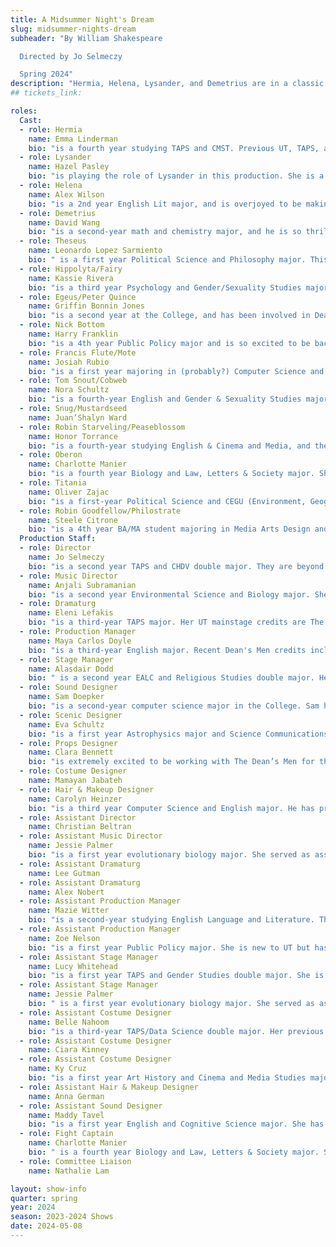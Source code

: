 ```yaml
---
title: A Midsummer Night's Dream
slug: midsummer-nights-dream
subheader: "By William Shakespeare

  Directed by Jo Selmeczy

  Spring 2024"
description: "Hermia, Helena, Lysander, and Demetrius are in a classic Shakespearean love triangle: Hermia's father, Egeus, won't let her marry Lysander, who she is in love with, and instead tells her to marry Demetrius, who Helena is in love with. To escape this restriction, Hermia and Lysander run away into the forest, pursued by Demetrius who is pursued by Helena, where their relationships are interfered with by a band of trouble-making fairies. Simultaneously, a band of industry workers called The Mechanicals are rehearsing a play in the forest when their leader, Bottom, gets his head transformed into a donkey by a fairy named Puck. Love potions and anti-love potions run amuck, amping up the chaos tenfold. Finally, all is set right by Puck, and the two couples (Lysander and Hermia, Helena and Demetrius) get married and they all watch The Mechanicals' play."
## tickets_link: 

roles:
  Cast:
  - role: Hermia
    name: Emma Linderman
    bio: "is a fourth year studying TAPS and CMST. Previous UT, TAPS, and regional credits include Amazons and Their Men (The Extra), Yivdak (Zahara), Scientific Method (Makayla), Marian or the True Tale Of Robin Hood (Alanna Dale), The Laramie Project, At Your Own Risk, Out Here (Josie), The Wolves (#00), and The Ballad of Oedipus, but this is her first Dean’s Men show! If she had to pick a drag name, it would be Ida March. Most importantly, well moused, lion."
  - role: Lysander
    name: Hazel Pasley
    bio: "is playing the role of Lysander in this production. She is a second year and is studying math among other things such as Spanish and Portuguese. She’s quite fond of music, conversation, and soccer (if you are interested in playing women’s club soccer here, let her know). This is her first theater production at UChicago, but she participated in theatrical performances in her town in North Carolina growing up."
  - role: Helena
    name: Alex Wilson
    bio: "is a 2nd year English Lit major, and is overjoyed to be making her Dean’s Men debut! Her previous UT credits include Muscle Memory (Kate) and Paper Wasters (Demon #2 (sorry Eva I forgot her name)) When not performing, Alex enjoys reading, painting, and forcing her fellow cast members into her TikToks. Her drag name is (idk guys I can’t think of a drag name im sorry) shout out to Harry for writing this for me!!"
  - role: Demetrius
    name: David Wang
    bio: "is a second-year math and chemistry major, and he is so thrilled to be part of the Dean's Men production of A Midsummer Night's Dream. This is his first show at UChicago; he has previously been in school productions of Guys and Dolls (ensemble), The Wizard of Oz (the cowardly lion), and Fiddler on the Roof (Tevye). He wishes everyone in the production the very best, and thanks them for giving him so much joy this quarter."
  - role: Theseus
    name: Leonardo Lopez Sarmiento
    bio: " is a first year Political Science and Philosophy major. This is his first ever theater production, both in and before UChicago, so he is beyond excited to join the rest of this wonderful company in the magical world of Midsummer. His drag name would be Mama Horchata."
  - role: Hippolyta/Fairy
    name: Kassie Rivera
    bio: "is a third year Psychology and Gender/Sexuality Studies major. They previously worked on Love’s Labour’s Lost (Katherine), Cassandra (Director), and The Ballad of Oedipus (Assistant Director). He’s especially excited to cosplay as cishet pregnant woman in this show and wants to thank everyone involved for the opportunity! Special thanks to Amanda Bubeka for her continued support of Kassie throughout all these years. Thank you Mandy! <3 (Drag Name: Alex Claremont-Diaz)."
  - role: Egeus/Peter Quince 
    name: Griffin Bonnin Jones
    bio: "is a second year at the College, and has been involved in Dean's Men since their first year, having acted in Romeo and Juliet, Twelfth Night, and, most recently, Richard III, in which they played Queen Anne. Their drag name would be Jill."
  - role: Nick Bottom 
    name: Harry Franklin
    bio: "is a 4th year Public Policy major and is so excited to be back with the Dean's Men, having previously performed as Don Armado in Love's Labour's Lost. His other UT credits include Trail to Oregon (McDoon) and Falsettos (Mendel). As a lifelong fan of Eeyore, Sylvester, and Donkey (from Shrek), Harry is thrilled and grateful to have the opportunity to embrace his inner donkey-ness in this production. His drag name is Nicolette Badonkeydonk."
  - role: Francis Flute/Mote
    name: Josiah Rubio
    bio: "is a first year majoring in (probably?) Computer Science and (maybe??) TAPS. They have been involved in a few other roles this year such as Hastings/Tyrell in Richard III (winter), and Trisha Paytas/unnamed Ozempic dealer in theater 24 (fall). After much thought and consideration, they have decided their drag name would have to be Eden Snacks."
  - role: Tom Snout/Cobweb 
    name: Nora Schultz
    bio: "is a fourth-year English and Gender & Sexuality Studies major. Her last contribution to the Dean’s Men was as Co-Director (with fellow Mechanical/Fairy Honor) of Richard III, though she has previously appeared upon the stage as Hortensio (Taming of the Shrew) and Dumaine/Forester (Love’s Labour’s Lost). She has also served on the Dean’s Men Board for three years, the last two as Secretary, and she trusts that her beloved board will be in good hands! As a known fan of the history plays and frequent enjoyer of performing masculinity (see the roles above, her BA thesis, and also her recent tenure as Henry VII in Pope LARP class), her drag king name will have to be John False Staff. All the love possible to University Theater, Dean’s Men, family, friends, and Honor (who this cast and crew repeatedly mixed her up with, which she takes as high flattery)."
  - role: Snug/Mustardseed 
    name: Juan’Shalyn Ward
  - role: Robin Starveling/Peaseblossom 
    name: Honor Torrance
    bio: "is a fourth-year studying English & Cinema and Media, and the current Arts Chair for the Dean's Men. If you've been following the HTDMBCU (Honor Torrance Dean's Men Bio Cinematic Universe) of this year, it may be exciting for you to know that she is now free of that accurséd thesis! As a result, she is now frequently found standing listlessly in random locations, staring blankly at the wall and muttering Chicago-style citations of Victorian literature. Honor was last seen offstage co-directing Richard III with fellow Fairy/Mechanical Nora; she was last seen onstage causing problems on purpose as the conniving servant to a lovestruck aristocrat (Tranio, The Taming of the Shrew) and causing problems on purpose as the conniving servant to a lovestruck aristocrat (Maria, Twelfth Night). But all that conniving was real hard on the brain, so she is relieved to be taking a much-needed break in the form of Peaseblossom, who doesn't waste time with silly things like thinking, and Robin Starveling, who has never had a single thought in his life. If Honor had a drag name, it would be Penny Dreadful."
  - role: Oberon
    name: Charlotte Manier
    bio: "is a fourth year Biology and Law, Letters & Society major. She is proud to have been a part of Romeo & Juliet (Nurse), Macbeth in Space (Witch 1), Taming of the Shrew (Lucentio), Twelfth Night (Co-Director), and Dean’s Men board (Treasurer) in her tenure. She has an immense amount of love for the Dean’s Men, and is excited to see them continue to grow after she has left. But she will never truly leave them in her heart—once a Dean’s Man, always a Dean’s Man. Her drag king name is Aidin N Abbettin."
  - role: Titania 
    name: Oliver Zajac
    bio: "is a first-year Political Science and CEGU (Environment, Geography, and Urbanization) major. He has previously worked on last quarter's Weekend of Workshops (Muse Two in Paper Wasters) and Theater[24] as actor (Mrs. Saggitiddies/Socko the Evil Puppet and Fancy Pen/Sweatpants) and as a writer (this quarter's 'A Winter Boyfriend for Holiday Chrysler')."
  - role: Robin Goodfellow/Philostrate
    name: Steele Citrone
    bio: "is a 4th year BA/MA student majoring in Media Arts Design and mastering in Digital Studies. Previously Whizzer (Falsettos Winter 2024), MacBeth In Space (Assistant Director), King Lear (King of France/Oswald). Steele is witterawy so excited to be a part of this show! And wants you to listen to his specially curated Puck Playlist! (Drag Name: Amanda Boubecca)."
  Production Staff:
  - role: Director
    name: Jo Selmeczy
    bio: "is a second year TAPS and CHDV double major. They are beyond excited for audiences to see all the hard work this company has put into bringing the show to life! Jo has been a part of the following productions during their time at UChicago: Romeo and Juliet (Romeo, Fall 2022); The Laramie Project (Actor #6, Winter 2023); Twelfth Night (Sebastian, Spring 2023); The Wolves (#8, Fall 2023); Falsettos (Props Designer, Winter 2024); The Ballad of Oedipus (A2, Winter 2024); Richard III (Stagehand, Winter 2024). They look forward to being the Dean's Men President for the 2024-25 school year. Well moused, lion!"
  - role: Music Director 
    name: Anjali Subramanian
    bio: "is a second year Environmental Science and Biology major. She has previously worked on Richard III (Asst. Sound Designer). She is excited for everyone to see the show and hear the Mechanicals!"
  - role: Dramaturg 
    name: Eleni Lefakis
    bio: "is a third-year TAPS major. Her UT mainstage credits are The Heirs (Stage Manager); The Trail to Oregon! (Assistant Director/Dramaturg); Romeo and Juliet (Co-Production Manager); Marian, or the True Tale of Robin Hood (Assistant Director/Dramaturg); MacBeth in Space (Dramaturg); The Laramie Project (SM Collective™); Be More Chill (Co-Director); Twelfth Night (Pre-Production Manager); The Taming of The Shrew (Stage Manager/Assistant Dramaturg); Falsettos (Dramaturg); Richard III (Assistant Costume Designer); Strings Attached (Co-Director); and The Play That Goes Wrong (Committee Liaison/Stagehand). Eleni’s drag alter-ego Maya Pologies wishes all the characters in this show a peaceful queer awakening and kindly requests that all the company members come hang out with her on Much Ado About Nothing in the fall!"
  - role: Production Manager
    name: Maya Carlos Doyle
    bio: "is a third-year English major. Recent Dean's Men credits include: Richard III (Production Manager), Twelfth Night (Stage Manager), and Macbeth in Space (Assistant Production Manager). Even though she jokingly named the prod team's listhost 'mid-crew,' they are actually, in fact, quite the opposite. Thanks to the wonderful crew, TAPS pro staff, and most of all, Mazie and Zoe!"
  - role: Stage Manager
    name: Alasdair Dodd
    bio: " is a second year EALC and Religious Studies double major. He has previously worked on Falsettos (Lighting Designer). Other hobbies include losing at rhythm games, being recognizable by his Cobb Cafe order, carrying around multiple Chinese textbooks, and playing Kingdom Hearts."
  - role: Sound Designer 
    name: Sam Doepker
    bio: "is a second-year computer science major in the College. Sam has been sound designer for Weekend of Workshops (Fall 2022), The Laramie Project (Winter 2023), and Falsettos (Fall/Winter 2024), and is very excited to be on a Dean's Men show! Sam's drag name would be Riley Coyote."
  - role: Scenic Designer 
    name: Eva Schultz
    bio: "is a first year Astrophysics major and Science Communications minor. She has worked hard to tie together a variety of settings and timelines to create this set and is excited to see it come to life through the show! Eva has been a part of the following productions in her time with UT: Falsettos (Scenic Designer, Fall/Winter 2023); Staged Readings (Playwright, Fall 2024); Winter Workshops (Actor, Playwright, Director, Winter 2024) and Theatre[24] (Fall and Winter 2023-24). Eva is also a scene shop employee through the Logan Center, and looks forward to working with UT more next year as a designer and carpenter!"
  - role: Props Designer 
    name: Clara Bennett
    bio: "is extremely excited to be working with The Dean’s Men for the first time as head props designer. She is a first year aspiring TAPS major from Oregon. Clara was involved with the Teen Musical Theater of Oregon for six years. At the University of Chicago she has acted in a TAPS Pro Show production of The Wolves and was a props assistant for The Ballad of Oedipus. She hopes you enjoy the show!"
  - role: Costume Designer
    name: Mamayan Jabateh
  - role: Hair & Makeup Designer 
    name: Carolyn Heinzer
    bio: "is a third year Computer Science and English major. He has previously worked on Be More Chill (Lighting Designer), The Laramie Project (Asst. Lighting Designer), and Queen of Spades (Lighting Designer). They have also co-written several shows for Theater[24]. Their drag name would be Miss Transylvania (just kidding) (unless???)."
  - role: Assistant Director 
    name: Christian Beltran
  - role: Assistant Music Director
    name: Jessie Palmer
    bio: "is a first year evolutionary biology major. She served as assistant production manager in last quarter’s production of Falsettos and has greatly enjoyed getting a taste of working backstage! Besides theatre, jellyfish and obscure literature are kind of her whole thing."
  - role: Assistant Dramaturg 
    name: Lee Gutman
  - role: Assistant Dramaturg 
    name: Alex Nobert
  - role: Assistant Production Manager 
    name: Mazie Witter
    bio: "is a second-year studying English Language and Literature. This is her first Dean's Men (and University Theater) show, but she hopes to do more in the future!"
  - role: Assistant Production Manager
    name: Zoe Nelson
    bio: "is a first year Public Policy major. She is new to UT but has previously performed in high school productions, including A Midsummer Night's Dream, Matilda the Musical, and Peter and the Starcatcher. This is her first time working behind the scenes on a show and she has really enjoyed learning how it works. She is so excited for audiences to see the show and so proud of all the hard work put in!"
  - role: Assistant Stage Manager
    name: Lucy Whitehead
    bio: "is a first year TAPS and Gender Studies double major. She is so excited for the audience to see the amazing show that this wonderful company has put together! Lucy has previously worked on The Taming of the Shrew (Assistant Production Manager, Fall 2023) and The Ballad of Oedipus (Assistant Stage Manager, Winter 2024)."
  - role: Assistant Stage Manager
    name: Jessie Palmer
    bio: " is a first year evolutionary biology major. She served as assistant production manager in last quarter’s production of Falsettos and has greatly enjoyed getting a taste of working backstage! Besides theatre, jellyfish and obscure literature are kind of her whole thing."
  - role: Assistant Costume Designer
    name: Belle Nahoom
    bio: "is a third-year TAPS/Data Science double major. Her previous theatre credits at the University include The Heirs (ASM), Marian (ASM), The Intruder Workshop (Costume Designer), Scientific Method (Costume Designer), Macbeth in Space (Hair & Makeup), Queen of Spades Workshop (SM & PM), The Laramie Project (SM Collective), the B.A. Thesis, Yivdak (Jared), 12th Night (Hair & Makeup), Be More Chill (Costume Designer), The Wolves (Asst. Costume Designer), Theatre24 (curator),Falsettos (Costume Designer), and the Play That Goes Wrong (Costume Designer). Additionally, she is artistic director of the Commedia Dell’Arte improv troupe on campus and a member of Medusa A Capella. She would like to thank Mamayan for all the effort and attention put into this show!"
  - role: Assistant Costume Designer
    name: Ciara Kinney
  - role: Assistant Costume Designer
    name: Ky Cruz
    bio: "is a first year Art History and Cinema and Media Studies major. He's excited for his debut as this is his first production with the Dean's Men! He'd like to thank the entire company - especially fellow costumers Belle, Ciara, and Mamayan - and hopes for a great run with only metaphorical legs broken."
  - role: Assistant Hair & Makeup Designer 
    name: Anna German
  - role: Assistant Sound Designer
    name: Maddy Tavel
    bio: "is a first year English and Cognitive Science major. She has previously worked on the Winter Workshops (Sound Designer) and is super excited to be on her first Dean's Men production! Her drag name is the Flaming Flanker :)"
  - role: Fight Captain
    name: Charlotte Manier
    bio: " is a fourth year Biology and Law, Letters & Society major. She is proud to have been a part of Romeo & Juliet (Nurse), Macbeth in Space (Witch 1), Taming of the Shrew (Lucentio), Twelfth Night (Co-Director), and Dean’s Men board (Treasurer) in her tenure. She has an immense amount of love for the Dean’s Men, and is excited to see them continue to grow after she has left. But she will never truly leave them in her heart—once a Dean’s Man, always a Dean’s Man. Her drag king name is Aidin N Abbettin."
  - role: Committee Liaison
    name: Nathalie Lam

layout: show-info
quarter: spring
year: 2024
season: 2023-2024 Shows
date: 2024-05-08
---
```

